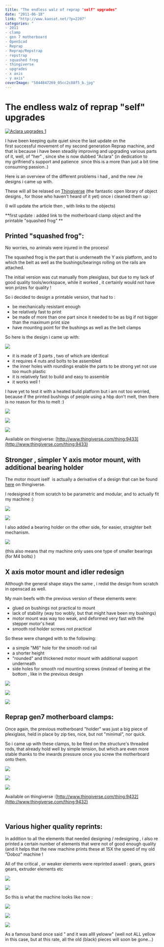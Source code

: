 ```yaml
---
title: "The endless walz of reprap "self" upgrades"
date: "2011-06-18"
link: "http://www.kaosat.net/?p=2207"
categories: "
- 2011
- clamp
- gen 7 motherboard
- OpenScad
- Reprap
- Reprap/Repstrap
- repstrap
- squashed frog
- thingiverse
- upgrades
- x axis
- y axis"
coverImage: "5844847269_05cc2c88f5_b.jpg"
---
```




# The endless walz of reprap "self" upgrades 

[![](./assets/5844847269_05cc2c88f5_b.jpg "Aclara upgrades 1")](./assets/5844847269_05cc2c88f5_b.jpg)

I have been keeping quite quiet since the last update on the first successful movement of my second generation Reprap machine, and that is because i have been steadily improving and upgrading various parts of it, well, of "her" , since she is now dubbed "Aclara" (in dedication to my girlfriend's support and patience  since this is a more than just a bit time consuming passion..)

Here is an overview of the different problems i had , and the new /re designs i came up with.

These will all be relased on [Thingiverse](http://www.thingiverse.com/) (the fantastic open library of object designs , for those who haven't heard of it yet) once i cleaned them up :

(I will update the article then , with links to the objects)

\*\*first update : added link to the motherboard clamp object and the printable "squashed frog" \*\*

## Printed "squashed frog":

No worries, no animals were injured in the process!

The squashed frog is the part that is underneath the Y axis platform, and to which the belt as well as the bushings/bearings rolling on the rails are attached.

The initial version was cut manually from plexiglass, but due to my lack of good quality tools/workspace, while it worked , it certainly would not have won prizes for quality !

So i decided to design a printable version, that had to :

- be mechanically resistant enough
- be relatively fast to print
- be made of more than one part since it needed to be as big if not bigger than the maximum print size
- have mounting point for the bushings as well as the belt clamps

So here is the design i came up with:

![](./assets/imag2687_5841043018_o.jpg)

- it is made of 3 parts , two of which are identical
- it requires 4 nuts and bolts to be assembled
- the inner holes with roundings enable the parts to be strong yet not use too much plastic
- it is relatively fast to build and easy to assemble
- it works well !

I have yet to test it with a heated build platform but i am not too worried, because if the printed bushings of people using a hbp don't melt, then there is no reason for this to melt :)

![](./assets/imag2692_5841043362_o.jpg)

![](./assets/imag2689_5840495191_o.jpg)

![](./assets/imag2691_5840495817_o.jpg)

Available on thingiverse: [http://www.thingiverse.com/thing:9433](http://www.thingiverse.com/thing:9433)

## Stronger , simpler Y axis motor mount, with additional bearing holder

The motor mount iself  is actually a derivative of a design that can be found [here](http://www.thingiverse.com/thing:5514) on thingiverse.

I redesigned it from scratch to be parametric and modular, and to actually fit my machine :)

![](./assets/imag2545_5840492931_o.jpg)

![](./assets/imag2551_5841042032_o.jpg)

I also added a bearing holder on the other side, for easier, straighter belt mechanism.

![](./assets/imag2707_5844867815_o.jpg)

(this also means that my machine only uses one type of smaller bearings (for M4 bolts) )

## X axis motor mount and idler redesign

Although the general shape stays the same , i redid the design from scratch in openscad as well.

My main beefs with the previous version of these elements were:

- glued on bushings not practical to mount
- lack of stability (way too wobly, but that might have been my bushings)
- motor mount was way too weak, and deformed very fast with the stepper motor's heat
- smooth rod holder screws not practical

So these were changed with to the following:

- a simple "M6" hole for the smooth rod rail
- a shorter height
- "rounded" and thickened motor mount with additional support underneath
- side holes for smooth rod mounting screws (instead of beeing at the bottom , like in the previous design

![](./assets/imag2555_5841042340_o.jpg)

![](./assets/imag2711_5845432100_o.jpg)

![](./assets/imag2710_5844879493_o.jpg)

## Reprap gen7 motherboard clamps:

Once again, the previous motherboard "holder" was just a big piece of plexiglass, held in place by zip ties, nice, but not "minimal", nor quick.

So i came up with these clamps, to be fited on the structure's threaded rods, that already hold well by simple tension, but which are even more stable thanks to the inwards pressure once you screw the motherboard onto them.

![](./assets/imag2696_5844874828_o.jpg)

![](./assets/imag2694_5844874210_o.jpg)

![](./assets/imag2709jpg_5845418744_o.jpg)

Available on thingiverse :[http://www.thingiverse.com/thing:9432](http://www.thingiverse.com/thing:9432)

 

## Various higher quality reprints:

In addition to all the elements that needed designing / redesigning , i also re printed a certain number of elements that were not of good enough quality (and it helps that the new machine prints these at 15X the speed of my old "Doboz" machine !

All of the critical , or weaker elements were reprinted aswell : gears, gears gears, extruder elements etc

![](./assets/imag2561_5841042578_o.jpg)

![](./assets/imag2715jpg_5844896729_o.jpg)

So this is what the machine looks like now :

![](./assets/imag2706_5845396604_o.jpg)

![](./assets/imag2704_5845397212_o.jpg)

![](./assets/imag2702_5844846689_o.jpg)

As a famous band once said " and it was allll yeloww" (well not ALL yellow in this case, but at this rate, all the old (black) pieces will soon be gone...)
